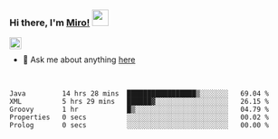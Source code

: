 ### Hi there, I'm [Miro!](https://castariva18.github.io/)  <img src="https://github.com/TheDudeThatCode/TheDudeThatCode/blob/master/Assets/Hi.gif" width="29px">

<a href="https://discord.gg/bhPzjwR">
  <img align="left" alt="Clown Discord" width="21px" src="https://cdn4.iconfinder.com/data/icons/logos-and-brands/512/91_Discord_logo_logos-512.png" />
</a>

<br />

- 💬 Ask me about anything [here](https://github.com/castariva18/castariva18/issues)

<br />

<!--START_SECTION:waka-->
```text
Java         14 hrs 28 mins  █████████████████▒░░░░░░░   69.04 % 
XML          5 hrs 29 mins   ██████▓░░░░░░░░░░░░░░░░░░   26.15 % 
Groovy       1 hr            █▒░░░░░░░░░░░░░░░░░░░░░░░   04.79 % 
Properties   0 secs          ░░░░░░░░░░░░░░░░░░░░░░░░░   00.02 % 
Prolog       0 secs          ░░░░░░░░░░░░░░░░░░░░░░░░░   00.00 % 
```
<!--END_SECTION:waka-->
